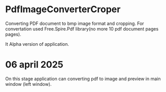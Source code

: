 
# PdfImageConverterCroper
Converting PDF document to bmp image format and cropping.
For convertation used Free.Spire.Pdf library(no more 10 pdf document pages pages).

It Alpha version of application.
# 06 april 2025
On this stage application can converting pdf to image and preview in main window (left window).
